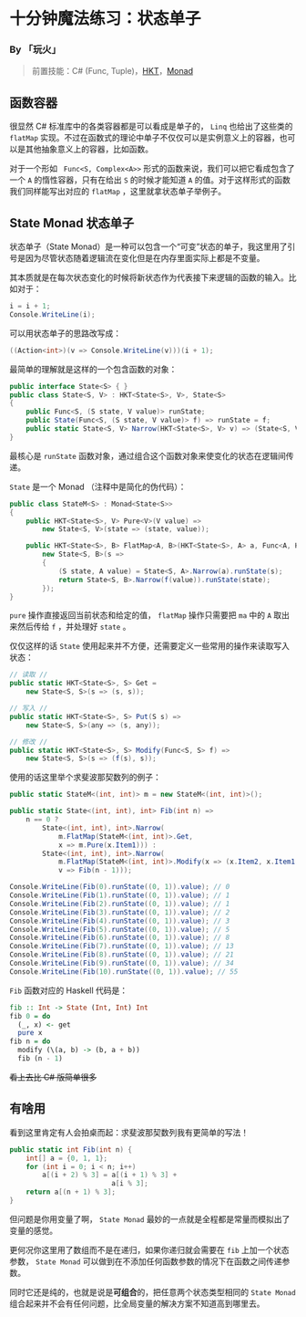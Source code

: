 # 十分钟魔法练习：状态单子

### By 「玩火」

> 前置技能：C# (Func, Tuple)，[HKT](HKT.md)，[Monad](Monad.md)

## 函数容器

很显然 C# 标准库中的各类容器都是可以看成是单子的， `Linq` 也给出了这些类的 `flatMap` 实现。不过在函数式的理论中单子不仅仅可以是实例意义上的容器，也可以是其他抽象意义上的容器，比如函数。

对于一个形如 ` Func<S, Complex<A>>` 形式的函数来说，我们可以把它看成包含了一个 `A` 的惰性容器，只有在给出 `S` 的时候才能知道 `A` 的值。对于这样形式的函数我们同样能写出对应的 `flatMap` ，这里就拿状态单子举例子。

## State Monad 状态单子

状态单子（State Monad）是一种可以包含一个“可变”状态的单子，我这里用了引号是因为尽管状态随着逻辑流在变化但是在内存里面实际上都是不变量。

其本质就是在每次状态变化的时候将新状态作为代表接下来逻辑的函数的输入。比如对于：

```csharp
i = i + 1;
Console.WriteLine(i);
```

可以用状态单子的思路改写成：

```csharp
((Action<int>)(v => Console.WriteLine(v)))(i + 1);
```

最简单的理解就是这样的一个包含函数的对象：

```csharp
public interface State<S> { }
public class State<S, V> : HKT<State<S>, V>, State<S>
{
    public Func<S, (S state, V value)> runState;
    public State(Func<S, (S state, V value)> f) => runState = f;
    public static State<S, V> Narrow(HKT<State<S>, V> v) => (State<S, V>)v;
}
```

最核心是 `runState` 函数对象，通过组合这个函数对象来使变化的状态在逻辑间传递。

`State` 是一个 Monad （注释中是简化的伪代码）：

```csharp
public class StateM<S> : Monad<State<S>>
{
    public HKT<State<S>, V> Pure<V>(V value) => 
        new State<S, V>(state => (state, value));

    public HKT<State<S>, B> FlatMap<A, B>(HKT<State<S>, A> a, Func<A, HKT<State<S>, B>> f) =>
        new State<S, B>(s =>
        {
            (S state, A value) = State<S, A>.Narrow(a).runState(s);
            return State<S, B>.Narrow(f(value)).runState(state);
        });
}
```

`pure` 操作直接返回当前状态和给定的值， `flatMap` 操作只需要把 `ma` 中的 `A` 取出来然后传给 `f` ，并处理好 `state` 。

仅仅这样的话 `State` 使用起来并不方便，还需要定义一些常用的操作来读取写入状态：

```csharp
// 读取 //
public static HKT<State<S>, S> Get = 
    new State<S, S>(s => (s, s));

// 写入 //
public static HKT<State<S>, S> Put(S s) => 
    new State<S, S>(any => (s, any));

// 修改 //
public static HKT<State<S>, S> Modify(Func<S, S> f) => 
    new State<S, S>(s => (f(s), s));
```

使用的话这里举个求斐波那契数列的例子：

```csharp
public static StateM<(int, int)> m = new StateM<(int, int)>();

public static State<(int, int), int> Fib(int n) => 
    n == 0 ? 
        State<(int, int), int>.Narrow(
            m.FlatMap(StateM<(int, int)>.Get,
            x => m.Pure(x.Item1))) : 
        State<(int, int), int>.Narrow(
            m.FlatMap(StateM<(int, int)>.Modify(x => (x.Item2, x.Item1 + x.Item2)),
            v => Fib(n - 1)));
```

```csharp
Console.WriteLine(Fib(0).runState((0, 1)).value); // 0
Console.WriteLine(Fib(1).runState((0, 1)).value); // 1
Console.WriteLine(Fib(2).runState((0, 1)).value); // 1
Console.WriteLine(Fib(3).runState((0, 1)).value); // 2
Console.WriteLine(Fib(4).runState((0, 1)).value); // 3
Console.WriteLine(Fib(5).runState((0, 1)).value); // 5
Console.WriteLine(Fib(6).runState((0, 1)).value); // 8
Console.WriteLine(Fib(7).runState((0, 1)).value); // 13
Console.WriteLine(Fib(8).runState((0, 1)).value); // 21
Console.WriteLine(Fib(9).runState((0, 1)).value); // 34
Console.WriteLine(Fib(10).runState((0, 1)).value); // 55
```

`Fib` 函数对应的 Haskell 代码是：

```haskell
fib :: Int -> State (Int, Int) Int
fib 0 = do
  (_, x) <- get
  pure x
fib n = do
  modify (\(a, b) -> (b, a + b))
  fib (n - 1)
```

~~看上去比 C# 版简单很多~~

## 有啥用

看到这里肯定有人会拍桌而起：求斐波那契数列我有更简单的写法！

```csharp
public static int Fib(int n) {
    int[] a = {0, 1, 1};
    for (int i = 0; i < n; i++)
        a[(i + 2) % 3] = a[(i + 1) % 3] + 
                         a[i % 3];
    return a[(n + 1) % 3];
}
```

但问题是你用变量了啊， `State Monad` 最妙的一点就是全程都是常量而模拟出了变量的感觉。

更何况你这里用了数组而不是在递归，如果你递归就会需要在 `fib` 上加一个状态参数， `State Monad` 可以做到在不添加任何函数参数的情况下在函数之间传递参数。

同时它还是纯的，也就是说是**可组合**的，把任意两个状态类型相同的 `State Monad` 组合起来并不会有任何问题，比全局变量的解决方案不知道高到哪里去。



